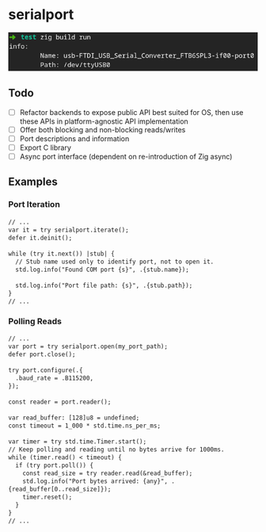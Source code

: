 # serialport

![Linux Port Iteration Result](assets/Linux_Iteration_Demo.png)

## Todo

- [ ] Refactor backends to expose public API best suited for OS, then use these
      APIs in platform-agnostic API implementation
- [ ] Offer both blocking and non-blocking reads/writes
- [ ] Port descriptions and information
- [ ] Export C library
- [ ] Async port interface (dependent on re-introduction of Zig async)

## Examples

### Port Iteration

```zig
// ...
var it = try serialport.iterate();
defer it.deinit();

while (try it.next()) |stub| {
  // Stub name used only to identify port, not to open it.
  std.log.info("Found COM port {s}", .{stub.name});

  std.log.info("Port file path: {s}", .{stub.path});
}
// ...
```

### Polling Reads

```zig
// ...
var port = try serialport.open(my_port_path);
defer port.close();

try port.configure(.{
  .baud_rate = .B115200,
});

const reader = port.reader();

var read_buffer: [128]u8 = undefined;
const timeout = 1_000 * std.time.ns_per_ms;

var timer = try std.time.Timer.start();
// Keep polling and reading until no bytes arrive for 1000ms.
while (timer.read() < timeout) {
  if (try port.poll()) {
    const read_size = try reader.read(&read_buffer);
    std.log.info("Port bytes arrived: {any}", .{read_buffer[0..read_size]});
    timer.reset();
  }
}
// ...
```

